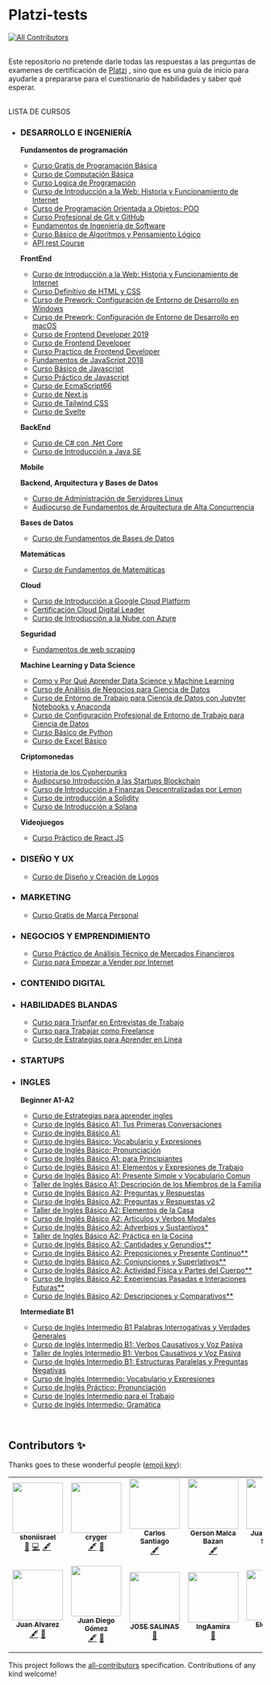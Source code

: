 # Platzi-tests

<!-- ALL-CONTRIBUTORS-BADGE:START - Do not remove or modify this section -->
[![All Contributors](https://img.shields.io/badge/all_contributors-14-orange.svg?style=flat-square)](#contributors-)
<!-- ALL-CONTRIBUTORS-BADGE:END -->

<br>Este repositorio no pretende darle todas las respuestas a las preguntas de examenes de certificación de [Platzi](https://platzi.com) , sino que es una guía de inicio para ayudarle a prepararse para el cuestionario de habilidades y saber qué esperar.
<br><br>

LISTA DE CURSOS

- ### DESARROLLO E INGENIERÍA

  **Fundamentos de programación**

  - [Curso Gratis de Programación Básica](programacion_basica.md)
  - [Curso de Computación Básica](computacion_basica.md)
  - [Curso Logica de Programación](curso_logica_de_programacion.md)
  - [Curso de Introducción a la Web: Historia y Funcionamiento de Internet](curso_de_introduccion_a_la_web.md)
  - [Curso de Programación Orientada a Objetos: POO](poo.md)
  - [Curso Profesional de Git y GitHub](git_y_github.md)
  - [Fundamentos de Ingeniería de Software](fundamentos.md)
  - [Curso Básico de Algoritmos y Pensamiento Lógico](curso_basico_de_algoritmos_y_pensamiento_logico.md)
  - [API rest Course](api_rest_course.md)

  **FrontEnd**

  - [Curso de Introducción a la Web: Historia y Funcionamiento de Internet](curso_intro_web.md)
  - [Curso Definitivo de HTML y CSS](curso_definitivo_de_html_y_css.md)
  - [Curso de Prework: Configuración de Entorno de Desarrollo en Windows](prework.md)
  - [Curso de Prework: Configuración de Entorno de Desarrollo en macOS](prework_mac.md)
  - [Curso de Frontend Developer 2019](frontend_developer.md)
  - [Curso de Frontend Developer ](frontend_developer2.md)
  - [Curso Practico de Frontend Developer ](practico_frontend_developer.md)
  - [Fundamentos de JavaScript 2018](javascript2018.md)
  - [Curso Básico de Javascript](curso_basico_de_javascript.md)
  - [Curso Práctico de Javascript](curso_practico_de_javascript.md)
  - [Curso de EcmaScript66](curso_de_ecmaScript6.md)
  - [Curso de Next.js](nextjs.md)
  - [Curso de Tailwind CSS](tailwind.md)
  - [Curso de Svelte](svelte.md)

  **BackEnd**

  - [Curso de C# con .Net Core](c_con_net.md)
  - [Curso de Introducción a Java SE](java_se.md)

  **Mobile**

  **Backend, Arquitectura y Bases de Datos**

  - [Curso de Administración de Servidores Linux](administracion_servidores_linux.md)
  - [Audiocurso de Fundamentos de Arquitectura de Alta Concurrencia](fundamentos_alta_concurrencia.md)

  **Bases de Datos**

  - [Curso de Fundamentos de Bases de Datos](fundamentos_bases_datos.md)

  **Matemáticas**

  - [Curso de Fundamentos de Matemáticas](fundamentos_de_matemáticas.md)

  **Cloud**

  - [Curso de Introducción a Google Cloud Platform](introduccion_google_cloud.md)
  - [Certificación Cloud Digital Leader](Certificacion_Cloud_Digital_Leader.md)
  - [Curso de Introducción a la Nube con Azure](introduccion_nube_azure.md)

  **Seguridad**

  - [Fundamentos de web scraping](fundamentos_web_scraping_python_y_xpath.md)

  **Machine Learning y Data Science**

  - [Como y Por Qué Aprender Data Science y Machine Learning](por_que_aprender_data_science.md)
  - [Curso de Análisis de Negocios para Ciencia de Datos](analisis_negocios_para_ciencia_datos.md)
  - [Curso de Entorno de Trabajo para Ciencia de Datos con Jupyter Notebooks y Anaconda](entorno_de_trabajo_para_ciencia_de_datos_con_jupyter_notebooks_y_anaconda.md)
  - [Curso de Configuración Profesional de Entorno de Trabajo para Ciencia de Datos](curso_de_configuración_profesional_de_entorno_de_trabajo_para_ciencia_de_datos.md)
  - [Curso Básico de Python](curso_basico_de_python.md)
  - [Curso de Excel Básico](curso_de_excel_basico.md)

  **Criptomonedas**

  - [Historia de los Cypherpunks](cypherpunks.md)
  - [Audiocurso Introducción a las Startups Blockchain](startups_blockchain.md)
  - [Curso de Introducción a Finanzas Descentralizadas por Lemon](intro_defi_lemon.md)
  - [Curso de introducción a Solidity](solidity.md)
  - [Curso de Introducción a Solana](solana.md)

  **Videojuegos**

  - [Curso Práctico de React JS](react.md)

- ### DISEÑO Y UX

  - [Curso de Diseño y Creación de Logos](diseño_y_creacion_de_logos.md)

- ### MARKETING

  - [Curso Gratis de Marca Personal](marca_personal.md)

- ### NEGOCIOS Y EMPRENDIMIENTO

  - [Curso Práctico de Análisis Técnico de Mercados Financieros](analisis_mercados.md)
  - [Curso para Empezar a Vender por Internet](curso_para_empezar_a_vender_por_internet.md)

- ### CONTENIDO DIGITAL

- ### HABILIDADES BLANDAS

  - [Curso para Triunfar en Entrevistas de Trabajo](entrevista_trabajo.md)
  - [Curso para Trabajar como Freelance](freelancer.md)
  - [Curso de Estrategias para Aprender en Línea](estrategias_aprender_en_linea.md)

- ### STARTUPS

- ### INGLES

  **Beginner A1-A2**
  
  - [Curso de Estrategias para aprender ingles](curso_de_estrategias_para_aprender_ingles.md)
  - [Curso de Inglés Básico A1: Tus Primeras Conversaciones]()
  - [Curso de Inglés Básico A1: ]()
  - [Curso de Inglés Básico: Vocabulario y Expresiones](curso_ingles_basico.md)
  - [Curso de Inglés Básico: Pronunciación](ingles_basico_pronunciacion.md)
  - [Curso de Inglés Básico A1: para Principiantes](ingles_a1_principiantes.md)
  - [Curso de Inglés Básico A1: Elementos y Expresiones de Trabajo](ingles_a1_elementos_y_expresiones_de_trabajo.md)
  - [Curso de Inglés Básico A1: Presente Simple y Vocabulario Comun](ingles_a1_presente_simple_y_vocabulario_comun.md)
  - [Taller de Inglés Básico A1: Descripción de los Miembros de la Familia](taller_ingles_a1_familia.md)
  - [Curso de Inglés Básico A2: Preguntas y Respuestas](ingles_a2_preguntas_y_respuestas.md)
  - [Curso de Inglés Básico A2: Preguntas y Respuestas v2](ingles_a2_preguntas_y_respuestas_v2.md)
  - [Taller de Inglés Básico A2: Elementos de la Casa](taller_ingles_a2_casa.md)
  - [Curso de Inglés Básico A2: Articulos y Verbos Modales](ingles_a2_articulos_y_verbos_modales.md)
  - [Curso de Inglés Básico A2: Adverbios y Sustantivos*](ingles_a2_adverbios_y_sustantivos.md)
  - [Taller de Inglés Básico A2: Práctica en la Cocina](ingles_a2_cocina.md)
  - [Curso de Inglés Básico A2: Cantidades y Gerundios**](ingles_a2_cantidades_y_gerundios.md)
  - [Curso de Inglés Básico A2: Preposiciones y Presente Continuo**](ingles_a2_proposiciones_y_presente_continuo.md)
  - [Curso de Inglés Básico A2: Conjunciones y Superlativos**](ingles_a2_conjunciones_y_superlativos.md)
  - [Curso de Inglés Básico A2: Actividad Física y Partes del Cuerpo**](ingles_a2_actividades_fisicas_y_partes_cuerpo.md)
  - [Curso de Inglés Básico A2: Experiencias Pasadas e Interaciones Futuras**](ingles_a2_experiencias_pasadas_y_interacciones_futuras.md)
  - [Curso de Inglés Básico A2: Descripciones y Comparativos**](ingles_a2_descipciones_y_comparativos.md)
  
  **Intermediate B1**
  
  - [Curso de Inglés Intermedio B1 Palabras Interrogativas y Verdades Generales](ingles_b1_palabras_interrogativas.md)
  - [Curso de Inglés Intermedio B1: Verbos Causativos y Voz Pasiva](ingles_b1_verbos_causativos.md)
  - [Taller de Inglés Intermedio B1: Verbos Causativos y Voz Pasiva](taller_b1_verbos_causativos.md)
  - [Curso de Inglés Intermedio B1: Estructuras Paralelas y Preguntas Negativas](ingles_b1_estructuras_paralelas.md)
  - [Curso de Inglés Intermedio: Vocabulario y Expresiones](ingles_intermedio_vocabulario.md)
  - [Curso de Inglés Práctico: Pronunciación](ingles_practico_pronunciacion.md)  
  - [Curso de Inglés Intermedio para el Trabajo](ingles_intermedio_trabajo.md)
  - [Curso de Inglés Intermedio: Gramática](ingles_intermedio_gramatica.md)

&nbsp;

## Contributors ✨

Thanks goes to these wonderful people ([emoji key](https://allcontributors.org/docs/en/emoji-key)):

<!-- ALL-CONTRIBUTORS-LIST:START - Do not remove or modify this section -->
<!-- prettier-ignore-start -->
<!-- markdownlint-disable -->
<table>
  <tbody>
    <tr>
      <td align="center"><a href="https://github.com/shoniisrael"><img src="https://avatars1.githubusercontent.com/u/20216696?s=400&u=31d9e1270608efdb51f213a255c5895e5b2fadbc&v=4?s=100" width="100px;" alt=""/><br /><sub><b>shoniisrael</b></sub></a><br /><a href="#ideas-shoniisrael" title="Ideas, Planning, & Feedback">🤔</a> <a href="https://github.com/shoniisrael/Platzi-Tests/commits?author=shoniisrael" title="Code">💻</a> <a href="#content-shoniisrael" title="Content">🖋</a></td>
      <td align="center"><a href="https://github.com/cryger"><img src="https://avatars.githubusercontent.com/u/34179646?v=4?s=100" width="100px;" alt=""/><br /><sub><b>cryger</b></sub></a><br /><a href="#content-cryger" title="Content">🖋</a> <a href="#data-cryger" title="Data">🔣</a></td>
      <td align="center"><a href="https://github.com/CarlosSant47"><img src="https://avatars.githubusercontent.com/u/43355361?v=4?s=100" width="100px;" alt=""/><br /><sub><b>Carlos Santiago</b></sub></a><br /><a href="#content-CarlosSant47" title="Content">🖋</a></td>
      <td align="center"><a href="https://github.com/gersonmlb"><img src="https://avatars.githubusercontent.com/u/26355930?v=4?s=100" width="100px;" alt=""/><br /><sub><b>Gerson Malca Bazan</b></sub></a><br /><a href="#content-gersonmlb" title="Content">🖋</a></td>
      <td align="center"><a href="https://www.linkedin.com/in/juan-manuel-sandri-95b0a8208/"><img src="https://avatars.githubusercontent.com/u/99428338?v=4?s=100" width="100px;" alt=""/><br /><sub><b>Juan Manuel Sandri</b></sub></a><br /><a href="#content-JuanmaSandri" title="Content">🖋</a> <a href="#data-JuanmaSandri" title="Data">🔣</a></td>
      <td align="center"><a href="https://github.com/cesantaniello"><img src="https://avatars.githubusercontent.com/u/42319088?v=4?s=100" width="100px;" alt=""/><br /><sub><b>Carlos Santaniello</b></sub></a><br /><a href="#content-cesantaniello" title="Content">🖋</a> <a href="#data-cesantaniello" title="Data">🔣</a></td>
      <td align="center"><a href="https://github.com/halcolo"><img src="https://avatars.githubusercontent.com/u/25759070?v=4?s=100" width="100px;" alt=""/><br /><sub><b>Juan Diego A.</b></sub></a><br /><a href="#content-halcolo" title="Content">🖋</a></td>
    </tr>
    <tr>
      <td align="center"><a href="https://www.linkedin.com/in/jotajota96/"><img src="https://avatars.githubusercontent.com/u/42627463?v=4?s=100" width="100px;" alt=""/><br /><sub><b>Juan Alvarez</b></sub></a><br /><a href="#content-JotaJota96" title="Content">🖋</a> <a href="#data-JotaJota96" title="Data">🔣</a></td>
      <td align="center"><a href="https://allmylinks.com/juandieruiz"><img src="https://avatars.githubusercontent.com/u/77864382?v=4?s=100" width="100px;" alt=""/><br /><sub><b>Juan Diego Gómez</b></sub></a><br /><a href="#content-Juandieruiz" title="Content">🖋</a> <a href="https://github.com/shoniisrael/Platzi-Tests/pulls?q=is%3Apr+reviewed-by%3AJuandieruiz" title="Reviewed Pull Requests">👀</a></td>
      <td align="center"><a href="https://github.com/J0SANT"><img src="https://avatars.githubusercontent.com/u/109848058?v=4?s=100" width="100px;" alt=""/><br /><sub><b>JOSE SALINAS</b></sub></a><br /><a href="https://github.com/shoniisrael/Platzi-Tests/pulls?q=is%3Apr+reviewed-by%3AJ0SANT" title="Reviewed Pull Requests">👀</a></td>
      <td align="center"><a href="https://github.com/IngAamira"><img src="https://avatars.githubusercontent.com/u/67479844?v=4?s=100" width="100px;" alt=""/><br /><sub><b>IngAamira</b></sub></a><br /><a href="https://github.com/shoniisrael/Platzi-Tests/pulls?q=is%3Apr+reviewed-by%3AIngAamira" title="Reviewed Pull Requests">👀</a></td>
      <td align="center"><a href="https://github.com/eloyortiz"><img src="https://avatars.githubusercontent.com/u/2855364?v=4?s=100" width="100px;" alt=""/><br /><sub><b>Eloy Ortiz</b></sub></a><br /><a href="https://github.com/shoniisrael/Platzi-Tests/pulls?q=is%3Apr+reviewed-by%3Aeloyortiz" title="Reviewed Pull Requests">👀</a> <a href="#content-eloyortiz" title="Content">🖋</a></td>
      <td align="center"><a href="https://linktr.ee/akrista"><img src="https://avatars.githubusercontent.com/u/23145794?v=4?s=100" width="100px;" alt=""/><br /><sub><b>Jorge Thomas - Akrista</b></sub></a><br /><a href="#content-Akrista" title="Content">🖋</a></td>
      <td align="center"><a href="https://github.com/MiguelMurrugarraTorres"><img src="https://avatars.githubusercontent.com/u/20019777?v=4?s=100" width="100px;" alt=""/><br /><sub><b>Miguel Angel Murrugarra Torres</b></sub></a><br /><a href="#content-MiguelMurrugarraTorres" title="Content">🖋</a></td>
      <td align="center"><a href="https://github.com/AnabelBerumen"><img src="https://avatars.githubusercontent.com/u/25898902?v=4?s=100" width="100px;" alt=""/><br /><sub><b>Anabel Berumen</b></sub></a><br /><a href="#content-AnabelBerumen" title="Content">🖋</a></td>
    </tr>
  </tbody>
</table>

<!-- markdownlint-restore -->
<!-- prettier-ignore-end -->

<!-- ALL-CONTRIBUTORS-LIST:END -->

This project follows the [all-contributors](https://github.com/all-contributors/all-contributors) specification. Contributions of any kind welcome!
